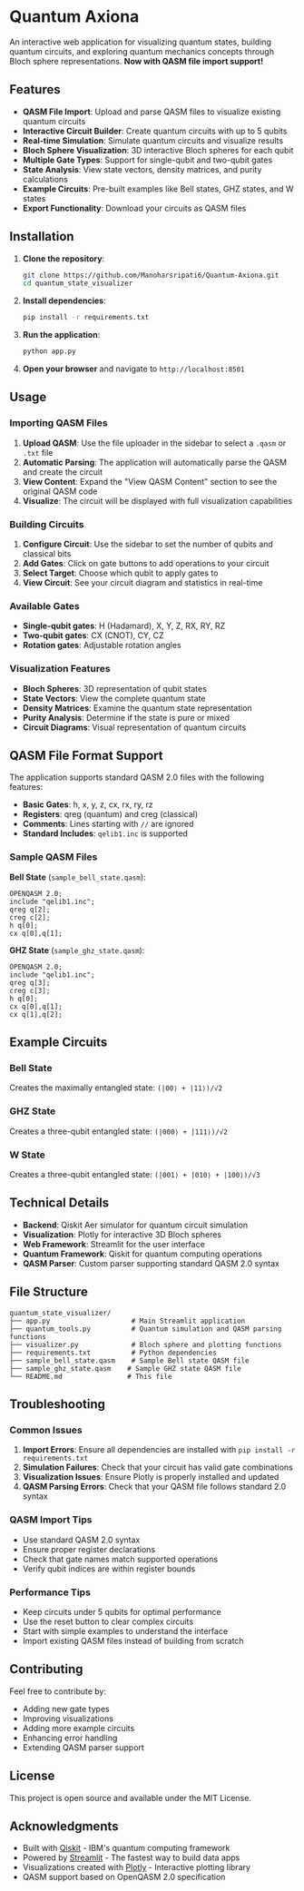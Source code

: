 #  Quantum Axiona

An interactive web application for visualizing quantum states, building quantum circuits, and exploring quantum mechanics concepts through Bloch sphere representations. **Now with QASM file import support!**

## Features

- **QASM File Import**: Upload and parse QASM files to visualize existing quantum circuits
- **Interactive Circuit Builder**: Create quantum circuits with up to 5 qubits
- **Real-time Simulation**: Simulate quantum circuits and visualize results
- **Bloch Sphere Visualization**: 3D interactive Bloch spheres for each qubit
- **Multiple Gate Types**: Support for single-qubit and two-qubit gates
- **State Analysis**: View state vectors, density matrices, and purity calculations
- **Example Circuits**: Pre-built examples like Bell states, GHZ states, and W states
- **Export Functionality**: Download your circuits as QASM files

## Installation

1. **Clone the repository**:
   ```bash
   git clone https://github.com/Manoharsripati6/Quantum-Axiona.git
   cd quantum_state_visualizer
   ```

2. **Install dependencies**:
   ```bash
   pip install -r requirements.txt
   ```

3. **Run the application**:
   ```bash
   python app.py
   ```

4. **Open your browser** and navigate to `http://localhost:8501`

## Usage

### Importing QASM Files

1. **Upload QASM**: Use the file uploader in the sidebar to select a `.qasm` or `.txt` file
2. **Automatic Parsing**: The application will automatically parse the QASM and create the circuit
3. **View Content**: Expand the "View QASM Content" section to see the original QASM code
4. **Visualize**: The circuit will be displayed with full visualization capabilities

### Building Circuits

1. **Configure Circuit**: Use the sidebar to set the number of qubits and classical bits
2. **Add Gates**: Click on gate buttons to add operations to your circuit
3. **Select Target**: Choose which qubit to apply gates to
4. **View Circuit**: See your circuit diagram and statistics in real-time

### Available Gates

- **Single-qubit gates**: H (Hadamard), X, Y, Z, RX, RY, RZ
- **Two-qubit gates**: CX (CNOT), CY, CZ
- **Rotation gates**: Adjustable rotation angles

### Visualization Features

- **Bloch Spheres**: 3D representation of qubit states
- **State Vectors**: View the complete quantum state
- **Density Matrices**: Examine the quantum state representation
- **Purity Analysis**: Determine if the state is pure or mixed
- **Circuit Diagrams**: Visual representation of quantum circuits

## QASM File Format Support

The application supports standard QASM 2.0 files with the following features:

- **Basic Gates**: h, x, y, z, cx, rx, ry, rz
- **Registers**: qreg (quantum) and creg (classical)
- **Comments**: Lines starting with `//` are ignored
- **Standard Includes**: `qelib1.inc` is supported

### Sample QASM Files

**Bell State** (`sample_bell_state.qasm`):
```qasm
OPENQASM 2.0;
include "qelib1.inc";
qreg q[2];
creg c[2];
h q[0];
cx q[0],q[1];
```

**GHZ State** (`sample_ghz_state.qasm`):
```qasm
OPENQASM 2.0;
include "qelib1.inc";
qreg q[3];
creg c[3];
h q[0];
cx q[0],q[1];
cx q[1],q[2];
```

## Example Circuits

### Bell State
Creates the maximally entangled state: `(|00⟩ + |11⟩)/√2`

### GHZ State
Creates a three-qubit entangled state: `(|000⟩ + |111⟩)/√2`

### W State
Creates a three-qubit entangled state: `(|001⟩ + |010⟩ + |100⟩)/√3`

## Technical Details

- **Backend**: Qiskit Aer simulator for quantum circuit simulation
- **Visualization**: Plotly for interactive 3D Bloch spheres
- **Web Framework**: Streamlit for the user interface
- **Quantum Framework**: Qiskit for quantum computing operations
- **QASM Parser**: Custom parser supporting standard QASM 2.0 syntax

## File Structure

```
quantum_state_visualizer/
├── app.py                    # Main Streamlit application
├── quantum_tools.py          # Quantum simulation and QASM parsing functions
├── visualizer.py             # Bloch sphere and plotting functions
├── requirements.txt          # Python dependencies
├── sample_bell_state.qasm    # Sample Bell state QASM file
├── sample_ghz_state.qasm    # Sample GHZ state QASM file
└── README.md                # This file
```

## Troubleshooting

### Common Issues

1. **Import Errors**: Ensure all dependencies are installed with `pip install -r requirements.txt`
2. **Simulation Failures**: Check that your circuit has valid gate combinations
3. **Visualization Issues**: Ensure Plotly is properly installed and updated
4. **QASM Parsing Errors**: Check that your QASM file follows standard 2.0 syntax

### QASM Import Tips

- Use standard QASM 2.0 syntax
- Ensure proper register declarations
- Check that gate names match supported operations
- Verify qubit indices are within register bounds

### Performance Tips

- Keep circuits under 5 qubits for optimal performance
- Use the reset button to clear complex circuits
- Start with simple examples to understand the interface
- Import existing QASM files instead of building from scratch

## Contributing

Feel free to contribute by:
- Adding new gate types
- Improving visualizations
- Adding more example circuits
- Enhancing error handling
- Extending QASM parser support

## License

This project is open source and available under the MIT License.

## Acknowledgments

- Built with [Qiskit](https://qiskit.org/) - IBM's quantum computing framework
- Powered by [Streamlit](https://streamlit.io/) - The fastest way to build data apps
- Visualizations created with [Plotly](https://plotly.com/) - Interactive plotting library
- QASM support based on OpenQASM 2.0 specification
